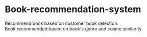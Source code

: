 # Book-recommendation-system

Recommend book based on customer book selection.<br>
Book recommended based on book's genre and cosine similarity
